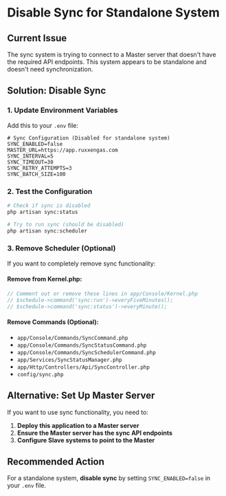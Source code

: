 # Disable Sync for Standalone System

## Current Issue

The sync system is trying to connect to a Master server that doesn't have the required API endpoints. This system appears to be standalone and doesn't need synchronization.

## Solution: Disable Sync

### 1. Update Environment Variables

Add this to your `.env` file:

```env
# Sync Configuration (Disabled for standalone system)
SYNC_ENABLED=false
MASTER_URL=https://app.ruxxengas.com
SYNC_INTERVAL=5
SYNC_TIMEOUT=30
SYNC_RETRY_ATTEMPTS=3
SYNC_BATCH_SIZE=100
```

### 2. Test the Configuration

```bash
# Check if sync is disabled
php artisan sync:status

# Try to run sync (should be disabled)
php artisan sync:scheduler
```

### 3. Remove Scheduler (Optional)

If you want to completely remove sync functionality:

#### Remove from Kernel.php:

```php
// Comment out or remove these lines in app/Console/Kernel.php
// $schedule->command('sync:run')->everyFiveMinutes();
// $schedule->command('sync:status')->everyMinute();
```

#### Remove Commands (Optional):

-   `app/Console/Commands/SyncCommand.php`
-   `app/Console/Commands/SyncStatusCommand.php`
-   `app/Console/Commands/SyncSchedulerCommand.php`
-   `app/Services/SyncStatusManager.php`
-   `app/Http/Controllers/Api/SyncController.php`
-   `config/sync.php`

## Alternative: Set Up Master Server

If you want to use sync functionality, you need to:

1. **Deploy this application to a Master server**
2. **Ensure the Master server has the sync API endpoints**
3. **Configure Slave systems to point to the Master**

## Recommended Action

For a standalone system, **disable sync** by setting `SYNC_ENABLED=false` in your `.env` file.
